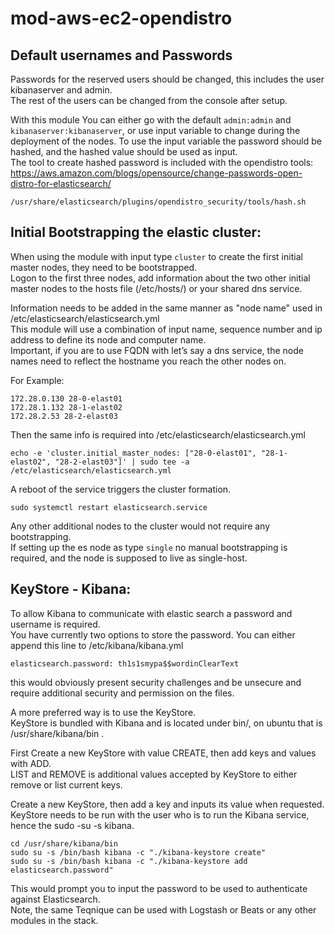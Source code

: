 # mod-aws-ec2-opendistro

## Default usernames and Passwords 
Passwords for the reserved users should be changed, this includes the user kibanaserver and admin.    
The rest of the users can be changed from the console after setup.   

With this module You can either go with the default `admin:admin` and `kibanaserver:kibanaserver`, or use input variable to change during the deployment of the nodes. To use the input variable the password should be hashed, and the hashed value should be used as input.   
The tool to create hashed password is included with the opendistro tools:    
https://aws.amazon.com/blogs/opensource/change-passwords-open-distro-for-elasticsearch/   
```
/usr/share/elasticsearch/plugins/opendistro_security/tools/hash.sh
```



## Initial Bootstrapping the elastic cluster:

When using the module with input type `cluster` to create the first initial master nodes, they need to be bootstrapped.   
Logon to the first three nodes, add information about the two other initial master nodes to the hosts file (/etc/hosts/) or your shared dns service.   

Information needs to be added in the same manner as "node name" used in /etc/elasticsearch/elasticsearch.yml   
This module will use a combination of input name, sequence number and ip address to define its node and computer name.   
Important, if you are to use FQDN with let’s say a dns service, the node names need to reflect the hostname you reach the other nodes on.   

For Example: 
```    
172.28.0.130 28-0-elast01
172.28.1.132 28-1-elast02
172.28.2.53 28-2-elast03
```

Then the same info is required into /etc/elasticsearch/elasticsearch.yml   
```
echo -e 'cluster.initial_master_nodes: ["28-0-elast01", "28-1-elast02", "28-2-elast03"]' | sudo tee -a /etc/elasticsearch/elasticsearch.yml 
```

A reboot of the service triggers the cluster formation.   
```
sudo systemctl restart elasticsearch.service
```

Any other additional nodes to the cluster would not require any bootstrapping.   
If setting up the es node as type `single` no manual bootstrapping is required, and the node is supposed to live as single-host.   



## KeyStore - Kibana: 
To allow Kibana to communicate with elastic search a password and username is required.    
You have currently two options to store the password. You can either append this line to /etc/kibana/kibana.yml   

```
elasticsearch.password: th1s1smypa$$wordinClearText
```
this would obviously present security challenges and be unsecure and require additional security and permission on the files.   


A more preferred way is to use the KeyStore.   
KeyStore is bundled with Kibana and is located under bin/, on ubuntu that is /usr/share/kibana/bin .   

First Create a new KeyStore with value CREATE, then add keys and values with ADD.   
LIST and REMOVE is additional values accepted by KeyStore to either remove or list current keys.      

Create a new KeyStore, then add a key and inputs its value when requested.   
KeyStore needs to be run with the user who is to run the Kibana service, hence the sudo -su -s kibana.      
```
cd /usr/share/kibana/bin
sudo su -s /bin/bash kibana -c "./kibana-keystore create"
sudo su -s /bin/bash kibana -c "./kibana-keystore add elasticsearch.password"
```

This would prompt you to input the password to be used to authenticate against Elasticsearch.   
Note, the same Teqnique can be used with Logstash or Beats or any other modules in the stack.   


